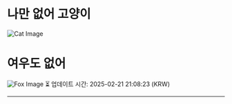 
# 나만 없어 고양이

![Cat Image](https://cdn2.thecatapi.com/images/6ff.jpg)

# 여우도 없어
![Fox Image](https://randomfox.ca/images/121.jpg)
⏳ 업데이트 시간: 2025-02-21 21:08:23 (KRW)

---

